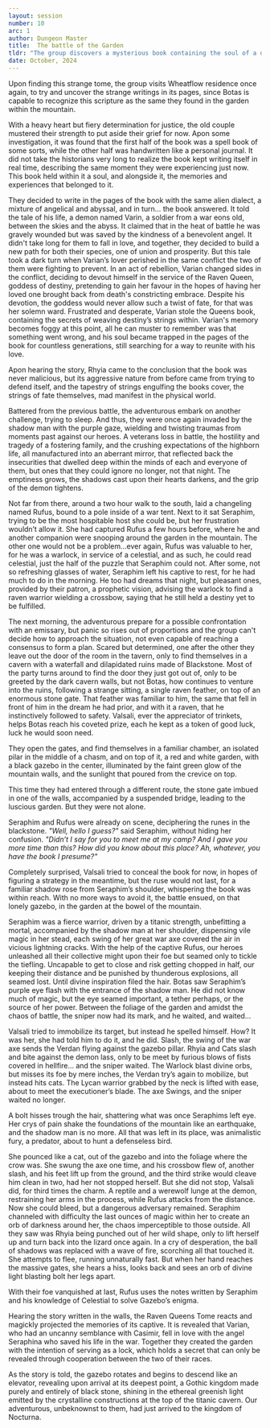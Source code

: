 ```yaml
---
layout: session
number: 10
arc: 1
author: Dungeon Master
title:  The battle of the Garden 
tldr: "The group discovers a mysterious book containing the soul of a demon, Varian, who sought to reunite with his lost love, an angel. They confront Seraphim, a powerful emissary, in a fierce battle at a garden within the mountain. After defeating her, they uncover the secrets of the garden, revealing a hidden kingdom, Nocturna, and a bond between Varian and the Raven Queen’s angelic servant."
date: October, 2024
---
```

Upon finding this strange tome, the group visits Wheatflow residence once again, to try and uncover the strange writings in its pages, since Botas is capable to recognize this scripture as the same they found in the garden within the mountain.

With a heavy heart but fiery determination for justice, the old couple mustered their strength to put aside their grief for now. Apon some investigation, it was found that the first half of the book was a spell book of some sorts, while the other half was handwritten like a personal journal. It did not take the historians very long to realize the book kept writing itself in real time, describing the same moment they were experiencing just now. This book held within it a soul, and alongside it, the memories and experiences that belonged to it.

They decided to write in the pages of the book with the same alien dialect, a mixture of angelical and abyssal, and in turn… the book answered. It told the tale of his life, a demon named Varin, a soldier from a war eons old, between the skies and the abyss. It claimed that in the heat of battle he was gravely wounded but was saved by the kindness of a benevolent angel. It didn't take long for them to fall in love, and together, they decided to build a new path for both their species, one of union and prosperity. But this tale took a dark turn when Varian’s lover perished in the same conflict the two of them were fighting to prevent. In an act of rebellion, Varian changed sides in the conflict, deciding to devout himself in the service of the Raven Queen, goddess of destiny, pretending to gain her favour in the hopes of having her loved one brought back from death's constricting embrace. Despite his devotion, the goddess would never allow such a twist of fate, for that was her solemn ward. Frustrated and desperate, Varian stole the Queens book, containing the secrets of weaving destiny’s strings within. Varian's memory becomes foggy at this point, all he can muster to remember was that something went wrong, and his soul became trapped in the pages of the book for countless generations, still searching for a way to reunite with his love.

Apon hearing the story, Rhyia came to the conclusion that the book was never malicious, but its aggressive nature from before came from trying to defend itself, and the tapestry of strings engulfing the books cover, the strings of fate themselves, mad manifest in the physical world.

Battered from the previous battle, the adventurous embark on another challenge, trying to sleep. And thus, they were once again invaded by the shadow man with the purple gaze, wielding and twisting traumas from moments past against our heroes. A veterans loss in battle, the hostility and tragedy of a fostering family, and the crushing expectations of the highborn life, all manufactured into an aberrant mirror, that reflected back the insecurities that dwelled deep within the minds of each and everyone of them, but ones that they could ignore no longer, not that night. The emptiness grows, the shadows cast upon their hearts darkens, and the grip of the demon tightens.

Not far from there, around a two hour walk to the south, laid a changeling named Rufus, bound to a pole inside of a war tent. Next to it sat Seraphim, trying to be the most hospitable host she could be, but her frustration wouldn’t allow it. She had captured Rufus a few hours before, where he and another companion were snooping around the garden in the mountain. The other one would not be a problem…ever again, Rufus was valuable to her, for he was a warlock, in service of a celestial, and as such, he could read celestial, just the half of the puzzle that Seraphim could not. After some, not so refreshing glasses of water, Seraphim left his captive to rest, for he had much to do in the morning. He too had dreams that night, but pleasant ones, provided by their patron, a prophetic vision, advising the warlock to find a raven warrior wielding a crossbow, saying that he still held a destiny yet to be fulfilled.

The next morning, the adventurous prepare for a possible confrontation with an emissary, but panic so rises out of proportions and the group can't decide how to approach the situation, not even capable of reaching a consensus to form a plan. Scared but determined, one after the other they leave out the door of the room in the tavern, only to find themselves in a cavern with a waterfall and dilapidated ruins made of Blackstone. Most of the party turns around to find the door they just got out of, only to be greeted by the dark cavern walls, but not Botas, how continues to venture into the ruins, following a strange sitting, a single raven feather, on top of an enormous stone gate. That feather was familiar to him, the same that fell in front of him in the dream he had prior, and with it a raven, that he instinctively followed to safety. Valsali, ever the appreciator of trinkets, helps Botas reach his coveted prize, each he kept as a token of good luck, luck he would soon need. 

They open the gates, and find themselves in a familiar chamber, an isolated pilar in the middle of a chasm, and on top of it, a red and white garden, with a black gazebo in the center, illuminated by the faint green glow of the mountain walls, and the sunlight that poured from the crevice on top.

This time they had entered through a different route, the stone gate imbued in one of the walls, accompanied by a suspended bridge, leading to the luscious garden. But they were not alone. 

Seraphim and Rufus were already on scene, deciphering the runes in the blackstone. *"Well, hello I guess?"* said Seraphim, without hiding her confusion. *"Didn’t I say for you to meet me at my camp? And I gave you more time than this? How did you know about this place? Ah, whatever, you have the book I presume?"*

Completely surprised, Valsali tried to conceal the book for now, in hopes of figuring a strategy in the meantime, but the ruse would not last, for a familiar shadow rose from Seraphim’s shoulder, whispering the book was within reach. With no more ways to avoid it, the battle ensued, on that lonely gazebo, in the garden at the bowel of the mountain.

Seraphim was a fierce warrior, driven by a titanic strength, unbefitting a mortal, accompanied by the shadow man at her shoulder, dispensing vile magic in her stead, each swing of her great war axe covered the air in vicious lightning cracks. With the help of the captive Rufus, our heroes unleashed all their collective might upon their foe but seamed only to tickle the tiefling. Uncapable to get to close and risk getting chopped in half, our keeping their distance and be punished by thunderous explosions, all seamed lost. Until divine inspiration filed the hair. Botas saw Seraphim’s purple eye flash with the entrance of the shadow man. He did not know much of magic, but the eye seamed important, a tether perhaps, or the source of her power. Between the foliage of the garden and amidst the chaos of battle, the sniper now had its mark, and he waited, and waited…

Valsali tried to immobilize its target, but instead he spelled himself. How? It was her, she had told him to do it, and he did. Slash, the swing of the war axe sends the Verdan flying against the gazebo pillar. Rhyia and Cats slash and bite against the demon lass, only to be meet by furious blows of fists covered in hellfire… and the sniper waited. The Warlock blast divine orbs, but misses its foe by mere inches, the Verdan try’s again to mobilize, but instead hits cats. The Lycan warrior grabbed by the neck is lifted with ease, about to meet the executioner’s blade. The axe Swings, and the sniper waited no longer.

A bolt hisses trough the hair, shattering what was once Seraphims left eye. Her crys of pain shake the foundations of the mountain like an earthquake, and the shadow man is no more. All that was left in its place, was animalistic fury, a predator, about to hunt a defenseless bird.

She pounced like a cat, out of the gazebo and into the foliage where the crow was. She swung the axe one time, and his crossbow flew of, another slash, and his feet lift up from the ground, and the third strike would cleave him clean in two, had her not stopped herself. But she did not stop, Valsali did, for third times the charm. A reptile and a werewolf lunge at the demon, restraining her arms in the process, while Rufus attacks from the distance. Now she could bleed, but a dangerous adversary remained. Seraphim channeled with difficulty the last ounces of magic within her to create an orb of darkness around her, the chaos imperceptible to those outside. All they saw was Rhyia being punched out of her wild shape, only to lift herself up and turn back into the lizard once again. In a cry of desperation, the ball of shadows was replaced with a wave of fire, scorching all that touched it. She attempts to flee, running unnaturally fast. But when her hand reaches the massive gates, she hears a hiss, looks back and sees an orb of divine light blasting bolt her legs apart. 

With their foe vanquished at last, Rufus uses the notes written by Seraphim and his knowledge of Celestial to solve Gazebo’s enigma. 

Hearing the story written in the walls, the Raven Queens Tome reacts and magickly projected the memories of its captive. It is revealed that Varian, who had an uncanny semblance with Casimir, fell in love with the angel Seraphina who saved his life in the war. Together they created the garden with the intention of serving as a lock, which holds a secret that can only be revealed through cooperation between the two of their races. 

As the story is told, the gazebo rotates and begins to descend like an elevator, revealing upon arrival at its deepest point, a Gothic kingdom made purely and entirely of black stone, shining in the ethereal greenish light emitted by the crystalline constructions at the top of the titanic cavern. Our adventurous, unbeknownst to them, had just arrived to the kingdom of Nocturna. 
